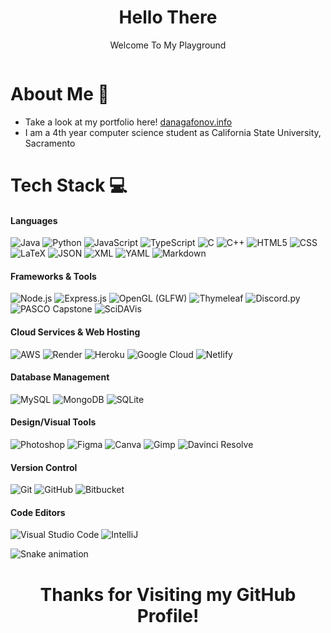 <h1 align="center"> Hello There </br> 
</h1>
<p align="center">Welcome To My Playground</p>
<!-- <p align="center">Where the Mind Goes the Body Will Follow~</p> -->
<p align="center">
  <a href="https://www.linkedin.com/in/daniel-agafonov/" target="_blank"><img alt="" src="https://custom-icon-badges.demolab.com/badge/LinkedIn-0A66C2?logo=linkedin-white&logoColor=fff" style="vertical-align:center" /></a>
</p>

# About Me 💫
- Take a look at my portfolio here! [danagafonov.info](https://danagafonov.info/)<br>
- I am a 4th year computer science student as California State University, Sacramento

# Tech Stack 💻

#### Languages
![Java](https://img.shields.io/badge/Java-df870a?logoColor=white&style=for-the-badge&logo=openjdk)
![Python](https://img.shields.io/badge/Python-3b74a3?logoColor=white&style=for-the-badge&logo=python)
![JavaScript](https://img.shields.io/badge/JavaScript-ebd628?logoColor=white&style=for-the-badge&logo=javascript)
![TypeScript](https://img.shields.io/badge/Typescript-3776bc?logoColor=white&style=for-the-badge&logo=typescript)
![C](https://img.shields.io/badge/C-075794?logoColor=white&style=for-the-badge&logo=c)
![C++](https://img.shields.io/badge/C++-03375e?logoColor=white&style=for-the-badge&logo=cplusplus)
![HTML5](https://img.shields.io/badge/HTML5-d24d29?logoColor=white&style=for-the-badge&logo=html5)
![CSS](https://img.shields.io/badge/CSS-1b6fac?logoColor=white&style=for-the-badge&logo=css3)
![LaTeX](https://img.shields.io/badge/LaTeX-008080?logoColor=white&style=for-the-badge&logo=latex)
![JSON](https://img.shields.io/badge/JSON-black?logoColor=white&style=for-the-badge&logo=Json)
![XML](https://img.shields.io/badge/XML-747953?logoColor=white&style=for-the-badge&logo=XML)
![YAML](https://img.shields.io/badge/YAML-be1c22?logoColor=white&style=for-the-badge&logo=yaml)
![Markdown](https://img.shields.io/badge/Markdown-black?logoColor=white&style=for-the-badge&logo=markdown)

#### Frameworks & Tools
![Node.js](https://img.shields.io/badge/Node.js-6b9e5f?logoColor=white&style=for-the-badge&logo=node.js)
![Express.js](https://img.shields.io/badge/Express.js-blue?style=for-the-badge&logo=express)
![OpenGL (GLFW)](https://img.shields.io/badge/OpenGL%20(GLWF)-06bcec?logoColor=white&style=for-the-badge&logo=opengl)
![Thymeleaf](https://img.shields.io/badge/Thymeleaf-005f0f?logoColor=white&style=for-the-badge&logo=thymeleaf)
![Discord.py](https://img.shields.io/badge/Discord.py-black?style=for-the-badge&logo=discord)
![PASCO Capstone](https://img.shields.io/badge/PASCO%20Capstone-064579?style=for-the-badge)
![SciDAVis](https://img.shields.io/badge/SciDAVis-f9f9e4?style=for-the-badge)

#### Cloud Services & Web Hosting
![AWS](https://img.shields.io/badge/AWS-f1950b?style=for-the-badge&logo=amazonwebservices)
![Render](https://img.shields.io/badge/Render-black?style=for-the-badge&logo=render)
![Heroku](https://img.shields.io/badge/Heroku-460992?style=for-the-badge&logo=heroku)
![Google Cloud](https://img.shields.io/badge/Google_Cloud-4782e6?logoColor=white&style=for-the-badge&logo=google-cloud)
![Netlify](https://img.shields.io/badge/Netlify-black?style=for-the-badge&logo=netlify)

#### Database Management
![MySQL](https://img.shields.io/badge/MySQL-437296?logoColor=white&style=for-the-badge&logo=mysql)
![MongoDB](https://img.shields.io/badge/MongoDB-4d9e4a?logoColor=white&style=for-the-badge&logo=mongodb)
![SQLite](https://img.shields.io/badge/SQLite-0e415c?style=for-the-badge&logo=sqlite)

#### Design/Visual Tools
![Photoshop](https://img.shields.io/badge/Photoshop-black?style=for-the-badge&logo=adobephotoshop)
![Figma](https://img.shields.io/badge/Figma-e14e22?logoColor=white&style=for-the-badge&logo=figma)
![Canva](https://img.shields.io/badge/Canva-09bac1?&logoColor=white&style=for-the-badge&logo=canva)
![Gimp](https://img.shields.io/badge/Gimp-605a4a?style=for-the-badge&logo=gimp)
![Davinci Resolve](https://img.shields.io/badge/Davinci%20Resolve-233a51?style=for-the-badge&logo=davinciresolve)

#### Version Control
![Git](https://img.shields.io/badge/Git-df4f34?logoColor=white&style=for-the-badge&logo=git)
![GitHub](https://img.shields.io/badge/GitHub-black?style=for-the-badge&logo=github)
![Bitbucket](https://img.shields.io/badge/Bitbucket-0a54c2?style=for-the-badge&logo=bitbucket)

#### Code Editors
![Visual Studio Code](https://img.shields.io/badge/Visual%20Studio%20Code-21a4ef?style=for-the-badge&logo=vsc)
![IntelliJ](https://img.shields.io/badge/IntelliJ-black?style=for-the-badge&logo=intellijidea)

![Snake animation](https://raw.githubusercontent.com/AlphaHasher/AlphaHasher/output/github-contribution-grid-snake-dark.svg)

<h1 align="center"> Thanks for Visiting my GitHub Profile!</br></h1>

